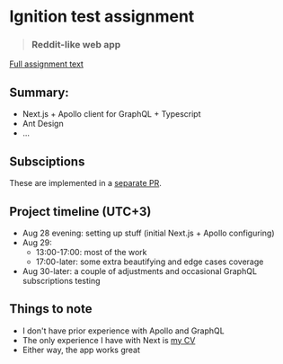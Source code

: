 # Ignition test assignment

>### Reddit-like web app

[Full assignment text](https://www.notion.so/Ignition-Frontend-Assignment-58395adc79c940329e5a32aca69c3127)

## Summary:

- Next.js + Apollo client for GraphQL + Typescript
- Ant Design
- ...

## Subsciptions

These are implemented in a [separate PR](https://github.com/krastsislau/ignition-redditlike-app/pull/1).

## Project timeline (UTC+3)

- Aug 28 evening: setting up stuff (initial Next.js + Apollo configuring)
- Aug 29:
    - 13:00-17:00: most of the work
    - 17:00-later: some extra beautifying and edge cases coverage
- Aug 30-later: a couple of adjustments and occasional GraphQL subscriptions testing

## Things to note

- I don't have prior experience with Apollo and GraphQL
- The only experience I have with Next is [my CV](https://rasteeslove.web.app/)
- Either way, the app works great
